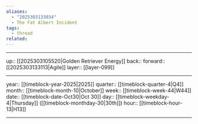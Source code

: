 ```yaml
---
aliases:
  - "2025303133034"
  - The Fat Albert Incident
tags:
  - thread
related:
---
```




***

up:: [[2025303105520|Golden Retriever Energy]]
back:: 
forward:: [[2025303133113|Agile]]
layer:: [[layer-099]]

***

year:: [[timeblock-year-2025|2025]]
quarter:: [[timeblock-quarter-4|Q4]]
month:: [[timeblock-month-10|October]]
week:: [[timeblock-week-44|W44]]
date:: [[timeblock-date-Oct30|Oct 30]]
day:: [[timeblock-weekday-4|Thursday]] ([[timeblock-monthday-30|30th]])
hour:: [[timeblock-hour-13|H13]]

***
